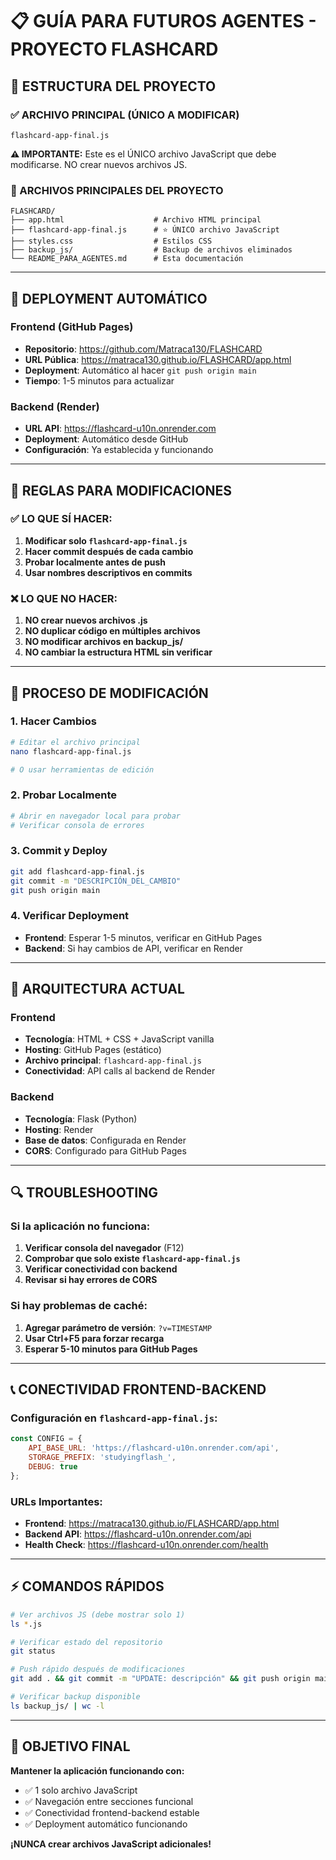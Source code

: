 # 📋 GUÍA PARA FUTUROS AGENTES - PROYECTO FLASHCARD

## 🎯 ESTRUCTURA DEL PROYECTO

### ✅ ARCHIVO PRINCIPAL (ÚNICO A MODIFICAR)
```
flashcard-app-final.js
```
**⚠️ IMPORTANTE:** Este es el ÚNICO archivo JavaScript que debe modificarse. NO crear nuevos archivos JS.

### 📁 ARCHIVOS PRINCIPALES DEL PROYECTO
```
FLASHCARD/
├── app.html                    # Archivo HTML principal
├── flashcard-app-final.js      # ⭐ ÚNICO archivo JavaScript
├── styles.css                  # Estilos CSS
├── backup_js/                  # Backup de archivos eliminados
└── README_PARA_AGENTES.md      # Esta documentación
```

---

## 🚀 DEPLOYMENT AUTOMÁTICO

### Frontend (GitHub Pages)
- **Repositorio**: https://github.com/Matraca130/FLASHCARD
- **URL Pública**: https://matraca130.github.io/FLASHCARD/app.html
- **Deployment**: Automático al hacer `git push origin main`
- **Tiempo**: 1-5 minutos para actualizar

### Backend (Render)
- **URL API**: https://flashcard-u10n.onrender.com
- **Deployment**: Automático desde GitHub
- **Configuración**: Ya establecida y funcionando

---

## 📝 REGLAS PARA MODIFICACIONES

### ✅ LO QUE SÍ HACER:
1. **Modificar solo `flashcard-app-final.js`**
2. **Hacer commit después de cada cambio**
3. **Probar localmente antes de push**
4. **Usar nombres descriptivos en commits**

### ❌ LO QUE NO HACER:
1. **NO crear nuevos archivos .js**
2. **NO duplicar código en múltiples archivos**
3. **NO modificar archivos en backup_js/**
4. **NO cambiar la estructura HTML sin verificar**

---

## 🔧 PROCESO DE MODIFICACIÓN

### 1. Hacer Cambios
```bash
# Editar el archivo principal
nano flashcard-app-final.js

# O usar herramientas de edición
```

### 2. Probar Localmente
```bash
# Abrir en navegador local para probar
# Verificar consola de errores
```

### 3. Commit y Deploy
```bash
git add flashcard-app-final.js
git commit -m "DESCRIPCIÓN_DEL_CAMBIO"
git push origin main
```

### 4. Verificar Deployment
- **Frontend**: Esperar 1-5 minutos, verificar en GitHub Pages
- **Backend**: Si hay cambios de API, verificar en Render

---

## 🧩 ARQUITECTURA ACTUAL

### Frontend
- **Tecnología**: HTML + CSS + JavaScript vanilla
- **Hosting**: GitHub Pages (estático)
- **Archivo principal**: `flashcard-app-final.js`
- **Conectividad**: API calls al backend de Render

### Backend
- **Tecnología**: Flask (Python)
- **Hosting**: Render
- **Base de datos**: Configurada en Render
- **CORS**: Configurado para GitHub Pages

---

## 🔍 TROUBLESHOOTING

### Si la aplicación no funciona:
1. **Verificar consola del navegador** (F12)
2. **Comprobar que solo existe `flashcard-app-final.js`**
3. **Verificar conectividad con backend**
4. **Revisar si hay errores de CORS**

### Si hay problemas de caché:
1. **Agregar parámetro de versión**: `?v=TIMESTAMP`
2. **Usar Ctrl+F5 para forzar recarga**
3. **Esperar 5-10 minutos para GitHub Pages**

---

## 📞 CONECTIVIDAD FRONTEND-BACKEND

### Configuración en `flashcard-app-final.js`:
```javascript
const CONFIG = {
    API_BASE_URL: 'https://flashcard-u10n.onrender.com/api',
    STORAGE_PREFIX: 'studyingflash_',
    DEBUG: true
};
```

### URLs Importantes:
- **Frontend**: https://matraca130.github.io/FLASHCARD/app.html
- **Backend API**: https://flashcard-u10n.onrender.com/api
- **Health Check**: https://flashcard-u10n.onrender.com/health

---

## ⚡ COMANDOS RÁPIDOS

```bash
# Ver archivos JS (debe mostrar solo 1)
ls *.js

# Verificar estado del repositorio
git status

# Push rápido después de modificaciones
git add . && git commit -m "UPDATE: descripción" && git push origin main

# Verificar backup disponible
ls backup_js/ | wc -l
```

---

## 🎯 OBJETIVO FINAL

**Mantener la aplicación funcionando con:**
- ✅ 1 solo archivo JavaScript
- ✅ Navegación entre secciones funcional
- ✅ Conectividad frontend-backend estable
- ✅ Deployment automático funcionando

**¡NUNCA crear archivos JavaScript adicionales!**

